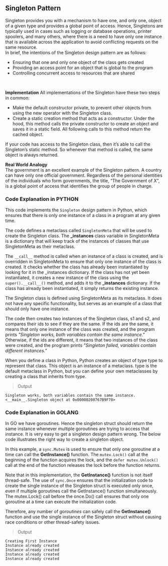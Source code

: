 ## Singleton Pattern
Singleton provides you with a mechanism to have one, and only one, object of a given type and provides a global point of access. Hence, Singletons are typically used in cases such as logging or database operations, printer spoolers, and many others, where there is a need to have only one instance that is available across the application to avoid conflicting requests on the same resource.<br/>
In brief, the intentions of the Singleton design pattern are as follows:
- Ensuring that one and only one object of the class gets created
- Providing an access point for an object that is global to the program
- Controlling concurrent access to resources that are shared
<br/>

**Implementation**
All implementations of the Singleton have these two steps in common:

- Make the default constructor private, to prevent other objects from using the new operator with the Singleton class.
- Create a static creation method that acts as a constructor. Under the hood, this method calls the private constructor to create an object and saves it in a static field. All following calls to this method return the cached object.

If your code has access to the Singleton class, then it’s able to call the Singleton’s static method. So whenever that method is called, the same object is always returned.<br/>

**Real World Analogy**<br/>
The government is an excellent example of the Singleton pattern. A country can have only one official government. Regardless of the personal identities of the individuals who form governments, the title, “The Government of X”, is a global point of access that identifies the group of people in charge.
<br/>

### Code Explanation in PYTHON
This code implements the `Singleton` design pattern in Python, which ensures that there is only one instance of a class in a program at any given time.

The code defines a metaclass called `SingletonMeta` that will be used to create the Singleton class. The **_instances** class variable in SingletonMeta is a dictionary that will keep track of the instances of classes that use SingletonMeta as their metaclass.

The `__call__` method is called when an instance of a class is created, and is overridden in SingletonMeta to ensure that only one instance of the class is created. It checks whether the class has already been instantiated by looking for it in the _instances dictionary. If the class has not yet been instantiated, it creates a new instance of the class using the `super().__call__()` method, and adds it to the **_instances** dictionary. If the class has already been instantiated, it simply returns the existing instance.

The Singleton class is defined using SingletonMeta as its metaclass. It does not have any specific functionality, but serves as an example of a class that should only have one instance.

The code then creates two instances of the Singleton class, s1 and s2, and compares their ids to see if they are the same. If the ids are the same, it means that only one instance of the class was created, and the program prints _"Singleton works, both variables contain the same instance."_ Otherwise, if the ids are different, it means that two instances of the class were created, and the program prints _"Singleton failed, variables contain different instances."_

When you define a class in Python, Python creates an object of type type to represent that class. This object is an instance of a metaclass. type is the default metaclass in Python, but you can define your own metaclasses by creating a class that inherits from type.
>Output
```
Singleton works, both variables contain the same instance.
<__main__.Singleton object at 0x00000208767B9F70>
```
### Code Explanation in GOLANG

In GO we have goroutines. Hence the singleton struct should return the same instance whenever multiple goroutines are trying to access that instance. It is very easy to get a singleton design pattern wrong. The below code illustrates the right way to create a singleton object. 

In this example, a `sync.Mutex` is used to ensure that only one goroutine at a time can call the **GetInstance()** function. The `mutex.Lock()` call at the beginning of the function acquires the lock, and the `defer mutex.Unlock()` call at the end of the function releases the lock before the function returns.

Note that in this implementation, the **GetInstance()** function is not itself thread-safe. 
The use of `sync.Once` ensures that the initialization code to create the single instance of the Singleton struct is executed only once, even if multiple goroutines call the GetInstance() function simultaneously.
The mutex.Lock() call before the once.Do() call ensures that only one goroutine at a time can execute the initialization code.

Therefore, any number of _goroutines_ can safely call the **GetInstance()** function and use the single instance of the Singleton struct without causing race conditions or other thread-safety issues.

>Output 
```
Creating First Instance
Instance already created
Instance already created
Instance already created
Instance already created
```